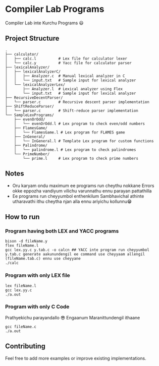 # Compiler Lab Programs

Compiler Lab inte Kurchu Programs 😃
 

## Project Structure

```
.
├── calculator/
│   ├── calc.l          # Lex file for calculator lexer
│   └── calc.y          # Yacc file for calculator parser
├── lexicalAnalyzer/
│   ├── lexicalAnalyzerC/
│   │   ├── Analyzer.c  # Manual lexical analyzer in C
│   │   └── input.txt   # Sample input for lexical analyzer
│   └── lexicalAnalyzerLex/
│       ├── Analyzer.l  # Lexical analyzer using Flex
│       └── input.txt   # Sample input for lexical analyzer
├── RecursiveDecentParser/
│   └── parser.c        # Recursive descent parser implementation
├── ShiftReduceParser/
│   └── parser.c        # Shift-reduce parser implementation
└── SampleLexPrograms/
    ├── evenOrOdd/
    │   └── evenOrOdd.l # Lex program to check even/odd numbers
    ├── FlamesGame/
    │   └── FlamesGame.l # Lex program for FLAMES game
    ├── InGeneral/
    │   └── InGeneral.l # Template Lex program for custom functions
    ├── Palindrome/
    │   └── palindrome.l # Lex program to check palindromes
    └── PrimeNumber/
        └── prime.l     # Lex program to check prime numbers
```

## Notes

- Oru karyam ondu maximum ee programs run cheythu nokkane Errors okke eppozha vandiyum vilichu varunnathu ennu parayan pattathilla
- Ee programs run cheyyumbol enthenkilum Sambhavichal athinte utharavathi ithu cheytha njan alla ennu ariyichu kollunnu😁

## How to run
### Program having both LEX and YACC programs
```
bison -d fileName.y  
flex fileName.l        
gcc lex.yy.c y.tab.c -o calcn ## YACC inte program run cheyyumbol y.tab.c generate aakunundengil ee command use cheyyaam allengil (fileName.tab.c) ennu use cheyyane
./calc
```

### Program with only LEX file
```
lex fileName.l
gcc lex.yy.c
./a.out
```
### Program with only C Code
Prathyekichu parayandallo 😎
Engaanum Maranittundengil ithaane
```
gcc fileName.c
./a.out
```
## Contributing

Feel free to add more examples or improve existing implementations.
